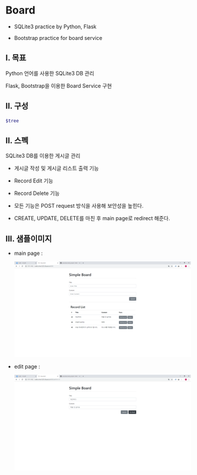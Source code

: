 # Board

* SQLite3 practice by Python, Flask

* Bootstrap practice for board service

## I. 목표

Python 언어를 사용한 SQLite3 DB 관리

Flask, Bootstrap을 이용한 Board Service 구현


## II. 구성

```bash
$tree
```

## II. 스펙

SQLite3 DB를 이용한 게시글 관리

* 게시글 작성 및 게시글 리스트 출력 기능

* Record Edit 기능

* Record Delete 기능  

* 모든 기능은 POST request 방식을 사용해 보안성을 높힌다.

* CREATE, UPDATE, DELETE를 마친 후 main page로 redirect 해준다.


## III. 샘플이미지

* main page :

    ![main_page_sample_img](assets/img_0.PNG)

* edit page :

    ![main_page_sample_img](assets/img_1.PNG)